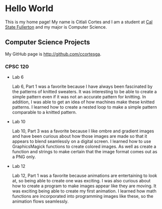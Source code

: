 # Hello World

This is my home page! My name is Citlali Cortes and I am a student at [Cal State Fullerton](http://www.fullerton.edu/) and my major is Computer Science.

## Computer Science Projects

My GitHub page is http://github.com/ccortesga.

### CPSC 120

* Lab 6

    Lab 6, Part 1 was a favorite because I have always been fascinated by the patterns of knitted sweaters. It was interesting to be able to create a simple pattern even if it was not an accurate pattern for knitting. In addition, I was able to get an idea of how machines make these knitted patterns. I learned how to create a nested loop to make a simple pattern comparable to a knitted pattern.

* Lab 10

    Lab 10, Part 3 was a favorite because I like ombre and gradient images and have been curious about how those images are made so that it appears to blend seamlessly on a digital screen. I learned how to use GraphicsMagick functions to create colored images. As well as create a function and strings to make certain that the image format comes out as a PNG only.

* Lab 12

    Lab 12, Part 1 was a favorite because animations are entertaining to look at, so being able to create one was exciting. I was also curious about how to create a program to make images appear like they are moving. It was exciting being able to create my first animation. I learned how math functions are incorporated into programming images like these, so the animation flows seamlessly.
